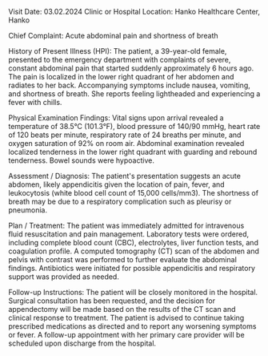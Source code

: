  Visit Date: 03.02.2024
Clinic or Hospital Location: Hanko Healthcare Center, Hanko

Chief Complaint: Acute abdominal pain and shortness of breath

History of Present Illness (HPI): The patient, a 39-year-old female, presented to the emergency department with complaints of severe, constant abdominal pain that started suddenly approximately 6 hours ago. The pain is localized in the lower right quadrant of her abdomen and radiates to her back. Accompanying symptoms include nausea, vomiting, and shortness of breath. She reports feeling lightheaded and experiencing a fever with chills.

Physical Examination Findings: Vital signs upon arrival revealed a temperature of 38.5°C (101.3°F), blood pressure of 140/90 mmHg, heart rate of 120 beats per minute, respiratory rate of 24 breaths per minute, and oxygen saturation of 92% on room air. Abdominal examination revealed localized tenderness in the lower right quadrant with guarding and rebound tenderness. Bowel sounds were hypoactive.

Assessment / Diagnosis: The patient's presentation suggests an acute abdomen, likely appendicitis given the location of pain, fever, and leukocytosis (white blood cell count of 15,000 cells/mm3). The shortness of breath may be due to a respiratory complication such as pleurisy or pneumonia.

Plan / Treatment: The patient was immediately admitted for intravenous fluid resuscitation and pain management. Laboratory tests were ordered, including complete blood count (CBC), electrolytes, liver function tests, and coagulation profile. A computed tomography (CT) scan of the abdomen and pelvis with contrast was performed to further evaluate the abdominal findings. Antibiotics were initiated for possible appendicitis and respiratory support was provided as needed.

Follow-up Instructions: The patient will be closely monitored in the hospital. Surgical consultation has been requested, and the decision for appendectomy will be made based on the results of the CT scan and clinical response to treatment. The patient is advised to continue taking prescribed medications as directed and to report any worsening symptoms or fever. A follow-up appointment with her primary care provider will be scheduled upon discharge from the hospital.
